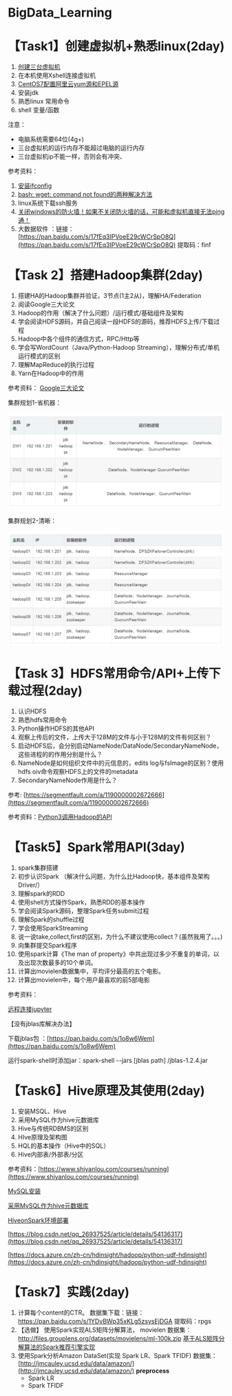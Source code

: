 # BigData_Learning

# 【Task1】创建虚拟机+熟悉linux(2day)

1. [创建三台虚拟机](https://mp.weixin.qq.com/s/WkjX8qz7nYvuX4k9vaCdZQ) 
2. 在本机使用Xshell连接虚拟机 
3. [CentOS7配置阿里云yum源和EPEL源](https://www.cnblogs.com/jimboi/p/8437788.html)
4. 安装jdk 
5. 熟悉linux 常用命令  
6. shell 变量/函数

注意：
* 电脑系统需要64位(4g+)
* 三台虚拟机的运行内存不能超过电脑的运行内存
* 三台虚拟机ip不能一样，否则会有冲突、



参考资料：
 1. [安装ifconfig](https://jingyan.baidu.com/article/363872ec26bd0f6e4aa16f59.html)
 2. [bash: wget: command not found的两种解决方法](https://www.cnblogs.com/areyouready/p/8909665.html)
 3. linux系统下载ssh服务
 4. [关闭windows的防火墙！如果不关闭防火墙的话，可能和虚拟机直接无法ping通！](https://www.linuxidc.com/Linux/2017-11/148427.htm)
 5. 大数据软件 ：链接：[https://pan.baidu.com/s/17fEq3IPVoeE29cWCrSpO8Q](https://pan.baidu.com/s/17fEq3IPVoeE29cWCrSpO8Q) 提取码：finf 


# 【Task 2】搭建Hadoop集群(2day)

1. 搭建HA的Hadoop集群并验证，3节点(1主2从)，理解HA/Federation
2. 阅读Google三大论文
3. Hadoop的作用（解决了什么问题）/运行模式/基础组件及架构
4. 学会阅读HDFS源码，并自己阅读一段HDFS的源码，推荐HDFS上传/下载过程
5. Hadoop中各个组件的通信方式，RPC/Http等
6. 学会写WordCount（Java/Python-Hadoop Streaming），理解分布式/单机运行模式的区别
7. 理解MapReduce的执行过程
8. Yarn在Hadoop中的作用

参考资料：
[Google三大论文](https://blog.csdn.net/w1573007/article/details/52966742)

集群规划1-省机器：

![image](./pic/集群规划1.jpg)
 
集群规划2-清晰：

![image](./pic/集群规划2.jpg)


# 【Task 3】HDFS常用命令/API+上传下载过程(2day)
1. 认识HDFS
2. 熟悉hdfs常用命令
3. Python操作HDFS的其他API
4. 观察上传后的文件，上传大于128M的文件与小于128M的文件有何区别？
5. 启动HDFS后，会分别启动NameNode/DataNode/SecondaryNameNode，这些进程的的作用分别是什么？
6. NameNode是如何组织文件中的元信息的，edits log与fsImage的区别？使用hdfs oiv命令观察HDFS上的文件的metadata
7. SecondaryNameNode作用是什么？


参考: [https://segmentfault.com/a/1190000002672666](https://segmentfault.com/a/1190000002672666)

参考资料：[Python3调用Hadoop的API](https://www.cnblogs.com/sss4/p/10443497.html)



# 【Task5】Spark常用API(3day)
 1. spark集群搭建
 2. 初步认识Spark （解决什么问题，为什么比Hadoop快，基本组件及架构Driver/）
 3. 理解spark的RDD
 4. 使用shell方式操作Spark，熟悉RDD的基本操作
 5. 学会阅读Spark源码，整理Spark任务submit过程
 6. 理解Spark的shuffle过程
 7. 学会使用SparkStreaming
 8. 说一说take,collect,first的区别，为什么不建议使用collect？(虽然我用了。。。)
 9. 向集群提交Spark程序
 10. 使用spark计算《The man of property》中共出现过多少不重复的单词，以及出现次数最多的10个单词。 
 11. 计算出movielen数据集中，平均评分最高的五个电影。
 12. 计算出movielen中，每个用户最喜欢的前5部电影

参考资料：

[远程连接jupyter](https://blog.csdn.net/qq_18293213/article/details/72910834)

【没有jblas库解决办法】

下载jblas包 ：[https://pan.baidu.com/s/1o8w6Wem](https://pan.baidu.com/s/1o8w6Wem)

运行spark-shell时添加jar：spark-shell --jars [jblas path] /jblas-1.2.4.jar


# 【Task6】Hive原理及其使用(2day)
1. 安装MSQL、Hive
2. 采用MySQL作为hive元数据库
3. Hive与传统RDBMS的区别
4. HIve原理及架构图
5. HQL的基本操作（Hive中的SQL）
6. Hive内部表/外部表/分区


参考资料：[https://www.shiyanlou.com/courses/running](https://www.shiyanlou.com/courses/running)  

[MySQL安装](https://blog.csdn.net/z13615480737/article/details/78906598)

[采用MySQL作为hive元数据库](https://blog.csdn.net/u010003835/article/details/80324038)

[HiveonSpark环境部署](https://www.cnblogs.com/xinfang520/p/7684605.html)

[https://blog.csdn.net/qq_26937525/article/details/54136317](https://blog.csdn.net/qq_26937525/article/details/54136317)

[https://docs.azure.cn/zh-cn/hdinsight/hadoop/python-udf-hdinsight](https://docs.azure.cn/zh-cn/hdinsight/hadoop/python-udf-hdinsight)




# 【Task7】实践(2day)
1. 计算每个content的CTR。
数据集下载：链接：https://pan.baidu.com/s/1YDvBWp35xKLg5zsysEjDGA 提取码：rpgs 
2. 【选做】 使用Spark实现ALS矩阵分解算法，
movielen 数据集：http://files.grouplens.org/datasets/movielens/ml-100k.zip
 [基于ALS矩阵分解算法的Spark推荐引擎实现](https://www.cnblogs.com/muchen/p/6882465.html)
3. 使用Spark分析Amazon DataSet(实现 Spark LR、Spark TFIDF)
数据集：[http://jmcauley.ucsd.edu/data/amazon/](http://jmcauley.ucsd.edu/data/amazon/)
**preprocess**
	* Spark LR
	* Spark TFIDF
